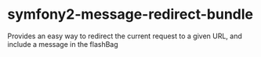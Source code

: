 symfony2-message-redirect-bundle
================================

Provides an easy way to redirect the current request to a given URL, and include a message in the flashBag
